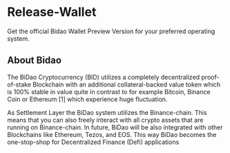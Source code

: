 # Release-Wallet
Get the official Bidao Wallet Preview Version for your preferred operating system.

## About Bidao
The BiDao Cryptocurrency (BID) utilizes a completely decentralized proof-of-stake Blockchain with an additional collateral-backed value token which is 100% stable in value quite in contrast to for example Bitcoin, Binance Coin or Ethereum [1] which experience huge fluctuation. 

As Settlement Layer the BiDao system utilizes the Binance-chain. This means that you can also freely interact with all crypto assets that are running on Binance-chain. In future, BiDao will be also integrated with other Blockchains like Ethereum, Tezos, and EOS. This way BiDao becomes the one-stop-shop for Decentralized Finance (Defi) applications


